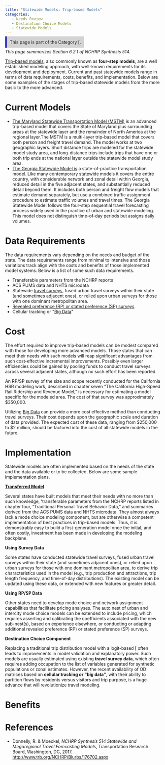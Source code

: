 ```yaml
---
title: "Statewide Models: Trip-based Models"
categories:
   - Needs Review
   - Destination Choice Models
   - Statewide Models
---
```


<span style="background:lightgrey;padding:10px;border-left: thick double #0000aa;"> This page is part of the Category \[.</span>

*This page summarizes Section 6.2.1 of NCHRP Synthesis 514.*

[Trip-based models](Trip-Based_Models), also commonly known as **four-step models**, are a well established modeling approach, with well-known requirements for its development and deployment. Current and past statewide models range in terms of data requirements, costs, benefits, and implementation. Below are some examples of the stages of trip-based statewide models from the more basic to the more advanced.

Current Models
==============

-   [The Maryland Statewide Transportation Model (MSTM)](Maryland_Statewide_Transportation_Model) is an advanced trip-based model that covers the State of Maryland plus surrounding areas at the statewide layer and the remainder of North America at the regional layer.The MSTM is a multi-layer trip-based model that covers both person and freight travel demand. The model works at two geographic layers. Short distance trips are modeled for the statewide model study area, and long-distance trips include trips that have one or both trip ends at the national layer outside the statewide model study area.
-   [The Georgia Statewide Model is](Georgia_Statewide_Model) a state-of-practice transportation model. Like many contemporary statewide models it covers the entire country, with considerable network and zonal detail within Georgia, reduced detail in the five adjacent states, and substantially reduced detail beyond them. It includes both person and freight flow models that estimate demand separately, but use a combined traffic assignment procedure to estimate traffic volumes and travel times. The Georgia Statewide Model follows the four-step sequential travel forecasting process widely used in the practice of urban and statewide modeling. This model does not distinguish time-of-day periods but assigns daily volumes.

Data Requirements
=================

The data requirements vary depending on the needs and budget of the state. The data requirements range from minimal to intensive and those variations track align with the costs and benefits of those implemented model systems. Below is a list of some such data requirements.

-   Transferable parameters from the NCHRP reports
-   ACS PUMS data and NHTS microdata
-   Statewide [travel surveys](Travel_surveys), fused urban travel surveys within their state (and sometimes adjacent ones), or relied upon urban surveys for those with one dominant metropolitan area.
-   [Revealed preference (RP) or stated preference (SP) surveys](Stated-preference_surveys)
-   Cellular tracking or "[Big Data](Big_Data)"

Cost
====

The effort required to improve trip-based models can be modest compared with those for developing more advanced models. Those states that can meet their needs with such models will reap significant advantages from such cost-effective incremental improvements. Possibly even larger efficiencies could be gained by pooling funds to conduct travel surveys across several adjacent states, although no such effort has been reported.

An RP/SP survey of the size and scope recently conducted for the California HSR modeling work, described in chapter seven “The California High-Speed Rail Ridership and Revenue Model,” is necessary for estimating a model specific for the modeled area. The cost of that survey was approximately \$350,000.

Utilizing [Big Data](Big_Data) can provide a more cost effective method than conducting travel surveys. Their cost depends upon the geographic scale and duration of data provided. The expected cost of these data, ranging from \$250,000 to \$2 million, should be factored into the cost of all statewide models in the future.

Implementation
==============

Statewide models are often implemented based on the needs of the state and the data available or to be collected. Below are some sample implementation plans.

**[Transferred Model](Model_Transferability)**

Several states have built models that meet their needs with no more than such knowledge, 'transferable parameters from the NCHRP reports listed in chapter four, “Traditional Personal Travel Behavior Data,” and summaries derived from the ACS PUMS data and NHTS microdata. They almost always lack a mode choice modeling component, but are otherwise a competent implementation of best practices in trip-based models. Thus, it is demonstrably easy to build a first-generation model once the initial, and often costly, investment has been made in developing the modeling backplane.

**Using Survey Data**

Some states have conducted statewide travel surveys, fused urban travel surveys within their state (and sometimes adjacent ones), or relied upon urban surveys for those with one dominant metropolitan area, to derive trip characteristics used in the model (e.g., trip production and attractions, trip length frequency, and time-of-day distributions). The existing model can be updated using these data, or extended with new features or greater detail.

**Using RP/SP Data**

Other states need to develop mode choice and network assignment capabilities that facilitate pricing analyses. The auto nest of urban and intercity mode choice models can be extended to include pricing, which requires asserting and calibrating the coefficients associated with the new sub-nest(s), based on experience elsewhere, or conducting or adapting additional revealed preference (RP) or stated preference (SP) surveys.

**Destination Choice Component**

Replacing a traditional trip distribution model with a logit-based \[ often leads to improvements in model validation and explanatory power. Such models are usually estimated using existing **travel survey data**, which often requires adding occupation to the list of variables generated for synthetic populations or zonal estimates. However, the recent availability of OD matrices based on **cellular tracking or "big data"**, with their ability to partition flows by residents versus visitors and trip purpose, is a huge advance that will revolutionize travel modeling.

Benefits
========

References
==========

-   Donnelly, R. & Moeckel, *NCHRP Synthesis 514 Statewide and Megaregional Travel Forecasting Models*, Transportation Research Board, Washington, DC, 2017. <http://www.trb.org/NCHRP/Blurbs/176702.aspx>


